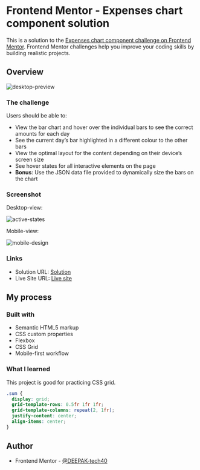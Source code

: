# Frontend Mentor - Expenses chart component solution

This is a solution to the [Expenses chart component challenge on Frontend Mentor](https://www.frontendmentor.io/challenges/expenses-chart-component-e7yJBUdjwt). Frontend Mentor challenges help you improve your coding skills by building realistic projects.

## Overview

![desktop-preview](https://user-images.githubusercontent.com/94350356/211197835-465e18b5-bece-4670-bfb6-472f80bf8c8f.jpg)


### The challenge

Users should be able to:

- View the bar chart and hover over the individual bars to see the correct amounts for each day
- See the current day’s bar highlighted in a different colour to the other bars
- View the optimal layout for the content depending on their device’s screen size
- See hover states for all interactive elements on the page
- **Bonus**: Use the JSON data file provided to dynamically size the bars on the chart

### Screenshot

Desktop-view:

![active-states](https://user-images.githubusercontent.com/94350356/211197862-71a952d3-b4c7-43e1-824a-d61dcc90e4df.jpg)

Mobile-view:

![mobile-design](https://user-images.githubusercontent.com/94350356/211197880-301e84c3-4884-4848-90f6-3e6fe0309dfe.jpg)


### Links

- Solution URL: [Solution](https://your-solution-url.com)
- Live Site URL: [Live site](https://your-live-site-url.com)

## My process

### Built with

- Semantic HTML5 markup
- CSS custom properties
- Flexbox
- CSS Grid
- Mobile-first workflow

### What I learned

This project is good for practicing CSS grid.

```css
.sum {
  display: grid;
  grid-template-rows: 0.5fr 1fr 1fr;
  grid-template-columns: repeat(2, 1fr);
  justify-content: center;
  align-items: center;
}
```
## Author

- Frontend Mentor - [@DEEPAK-tech40](https://www.frontendmentor.io/profile/DEEPAK-tech40)

